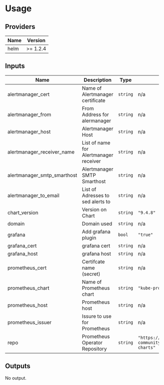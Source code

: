 # Usage
<!--- BEGIN_TF_DOCS --->
## Providers

| Name | Version |
|------|---------|
| helm | >= 1.2.4 |

## Inputs

| Name | Description | Type | Default | Required |
|------|-------------|------|---------|:-----:|
| alertmanager\_cert | Name of Alertmanager certificate | `string` | n/a | yes |
| alertmanager\_from | From Address for alermanager | `string` | n/a | yes |
| alertmanager\_host | Alertmanager Host | `string` | n/a | yes |
| alertmanager\_receiver\_name | List of name for Alertmanager receiver | `string` | n/a | yes |
| alertmanager\_smtp\_smarthost | Alertmanager SMTP Smarthost | `string` | n/a | yes |
| alertmanager\_to\_email | List of Adresses to sed alerts to | `string` | n/a | yes |
| chart\_version | Version on Chart | `string` | `"9.4.8"` | no |
| domain | Domain used | `string` | n/a | yes |
| grafana | Add grafana plugin | `bool` | `"true"` | no |
| grafana\_cert | grafana cert | `string` | n/a | yes |
| grafana\_host | grafana host | `string` | n/a | yes |
| prometheus\_cert | Certifcate name (secret) | `string` | n/a | yes |
| prometheus\_chart | Name of Prometheus chart | `string` | `"kube-prometheus-stack"` | no |
| prometheus\_host | Prometheus host | `string` | n/a | yes |
| prometheus\_issuer | Issure to use for Prometheus | `string` | n/a | yes |
| repo | Prometheus Operator Repository | `string` | `"https://prometheus-community.github.io/helm-charts"` | no |

## Outputs

No output.
<!--- END_TF_DOCS --->
